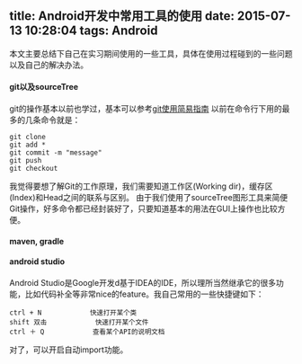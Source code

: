 title: Android开发中常用工具的使用
date: 2015-07-13 10:28:04
tags: Android
---

本文主要总结下自己在实习期间使用的一些工具，具体在使用过程碰到的一些问题以及自己的解决办法。
#### git以及sourceTree
git的操作基本以前也学过，基本可以参考[git使用简易指南](http://www.bootcss.com/p/git-guide/)
以前在命令行下用的最多的几条命令就是：
```
git clone
git add *
git commit -m "message"
git push 
git checkout
```
我觉得要想了解Git的工作原理，我们需要知道工作区(Working dir)，缓存区(Index)和Head之间的联系与区别。
由于我们使用了sourceTree图形工具来简便Git操作，好多命令都已经封装好了，只要知道基本的用法在GUI上操作也比较方便。
#### maven, gradle


#### android studio
Android Studio是Google开发d基于IDEA的IDE，所以理所当然继承它的很多功能，比如代码补全等非常nice的feature。我自己常用的一些快捷键如下：
```
ctrl + N 			快速打开某个类
shift 双击			快速打开某个文件
ctrl ＋ Q			查看某个API的说明文档
```
对了，可以开启自动import功能。
